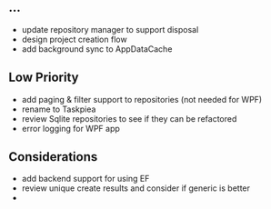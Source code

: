 ## ...
- update repository manager to support disposal
- design project creation flow
- add background sync to AppDataCache

## Low Priority
- add paging & filter support to repositories (not needed for WPF)
- rename to Taskpiea
- review Sqlite repositories to see if they can be refactored
- error logging for WPF app

## Considerations
- add backend support for using EF
- review unique create results and consider if generic is better
- 